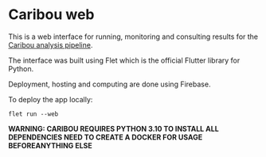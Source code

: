 # Caribou web

This is a web interface for running, monitoring and consulting results for the [Caribou analysis pipeline](https://github.com/bioinfoUQAM/Caribou).

The interface was built using Flet which is the official Flutter library for Python.

Deployment, hosting and computing are done using Firebase.

To deploy the app locally:
```
flet run --web
```


**WARNING: CARIBOU REQUIRES PYTHON 3.10 TO INSTALL ALL DEPENDENCIES
NEED TO CREATE A DOCKER FOR USAGE BEFOREANYTHING ELSE**